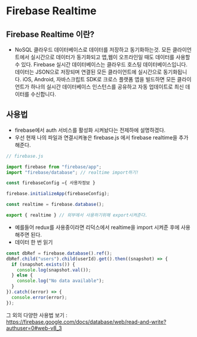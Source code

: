 # Firebase Realtime

## Firebase Realtime 이란?
- NoSQL 클라우드 데이터베이스로 데이터를 저장하고 동기화하는것. 모든 클라이언트에서 실시간으로 데이터가 동기화되고 앱,웹이 오프라인일 때도 데이터를 사용할 수 있다. Firebase 실시간 데이터베이스는 클라우드 호스팅 데이터베이스입니다. 데이터는 JSON으로 저장되며 연결된 모든 클라이언트에 실시간으로 동기화됩니다. iOS, Android, 자바스크립트 SDK로 크로스 플랫폼 앱을 빌드하면 모든 클라이언트가 하나의 실시간 데이터베이스 인스턴스를 공유하고 자동 업데이트로 최신 데이터를 수신합니다.


## 사용법
- firebase에서 auth 서비스를 활성화 시켜놨다는 전제하에 설명하겠다.
- 우선 현재 나의 파일과 연결시켜놓은 firebase.js 에서 firebase realtime을 추가해준다.
```javascript
// firebase.js

import firebase from "firebase/app";
import "firebase/database"; // realtime import하기!

const firebaseConfig ={ 사용자정보 }

firebase.initializeApp(firebaseConfig);

const realtime = firebase.database();

export { realtime } // 외부에서 사용하기위해 export시켜준다.
```

- 예를들어 redux를 사용중이라면 리덕스에서 realtime을 import 시켜준 후에 사용해주면 된다.
- 데이터 한 번 읽기
```javascript
const dbRef = firebase.database().ref();
dbRef.child("users").child(userId).get().then((snapshot) => {
  if (snapshot.exists()) {
    console.log(snapshot.val());
  } else {
    console.log("No data available");
  }
}).catch((error) => {
  console.error(error);
});
```

그 외의 다양한 사용법 보기 : https://firebase.google.com/docs/database/web/read-and-write?authuser=0#web-v8_3
